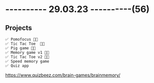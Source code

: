 # ---------- 29.03.23 ----------(56)

## Projects

    ✅ Pomofocus 👍🏻
    ✅ Tic Tac Toe  👍🏻
    ✅ Pig game 👍🏻
    ✅ Memory game v1 👍🏻
    ✅ Tic Tac Toe v2 👍🏻
    ✅ Speed memory game
    ✅ Quiz app

https://www.quizbeez.com/brain-games/brainmemory/

